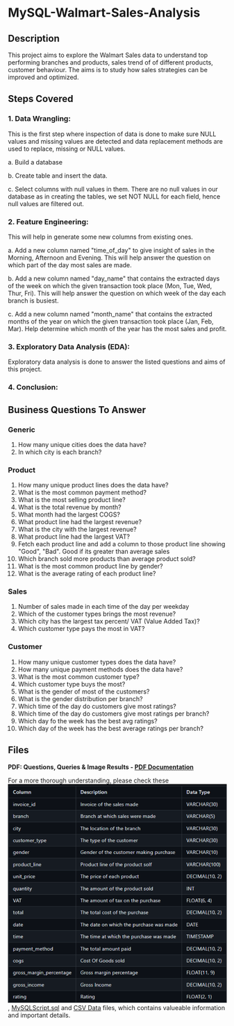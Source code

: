 # MySQL-Walmart-Sales-Analysis

## Description
This project aims to explore the Walmart Sales data to understand top performing branches and products, sales trend of of different products, customer behaviour. The aims is to study how sales strategies can be improved and optimized.

## Steps Covered
### 1. Data Wrangling: 

This is the first step where inspection of data is done to make sure NULL values and missing values are detected and data replacement methods are used to replace, missing or NULL values.


a. Build a database


b. Create table and insert the data.


c. Select columns with null values in them. There are no null values in our database as in creating the tables, we set NOT NULL for each field, hence null values are filtered out.

### 2. Feature Engineering: 

This will help in generate some new columns from existing ones.


a. Add a new column named "time_of_day" to give insight of sales in the Morning, Afternoon and Evening. This will help answer the question on which part of the day most sales are made.


b. Add a new column named "day_name" that contains the extracted days of the week on which the given transaction took place (Mon, Tue, Wed, Thur, Fri). This will help answer the question on which week of the day each branch is busiest.


c. Add a new column named "month_name" that contains the extracted months of the year on which the given transaction took place (Jan, Feb, Mar). Help determine which month of the year has the most sales and profit.

### 3. Exploratory Data Analysis (EDA): 
Exploratory data analysis is done to answer the listed questions and aims of this project.

### 4. Conclusion:

## Business Questions To Answer

### Generic
  1. How many unique cities does the data have?
  2. In which city is each branch?
### Product
  1. How many unique product lines does the data have?
  2. What is the most common payment method?
  3. What is the most selling product line?
  4. What is the total revenue by month?
  5. What month had the largest COGS?
  6. What product line had the largest revenue?
  7. What is the city with the largest revenue?
  8. What product line had the largest VAT?
  9. Fetch each product line and add a column to those product line showing "Good", "Bad". Good if its greater than average sales
  10. Which branch sold more products than average product sold?
  11. What is the most common product line by gender?
  12. What is the average rating of each product line?
### Sales
  1. Number of sales made in each time of the day per weekday
  2. Which of the customer types brings the most revenue?
  3. Which city has the largest tax percent/ VAT (Value Added Tax)?
  4. Which customer type pays the most in VAT?
### Customer
  1. How many unique customer types does the data have?
  2. How many unique payment methods does the data have?
  3. What is the most common customer type?
  4. Which customer type buys the most?
  5. What is the gender of most of the customers?
  6. What is the gender distribution per branch?
  7. Which time of the day do customers give most ratings?
  8. Which time of the day do customers give most ratings per branch?
  9. Which day fo the week has the best avg ratings?
  10. Which day of the week has the best average ratings per branch?

## Files
**PDF: Questions, Queries & Image Results - [PDF Documentation](Walmart_PDF_File.pdf)**


For a more thorough understanding, please check these ![Table Description](Table.png), [MySQLScript.sql](Walmart_MySQL_File.sql) and [CSV Data](Walmart_Sales_Raw_Data) files, which contains valueable information and important details.

  
  

